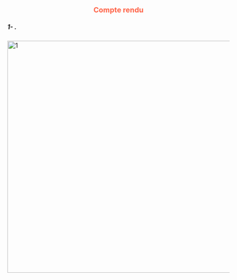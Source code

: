 <center><h3 style="color:Tomato;">Compte rendu</h3></center>
<h5>1- .</h5>
<img width="525" alt="1" src=<img width="376" alt="1" src="https://github.com/user-attachments/assets/ab883216-3d08-491f-8efd-15bc6afaefea"
